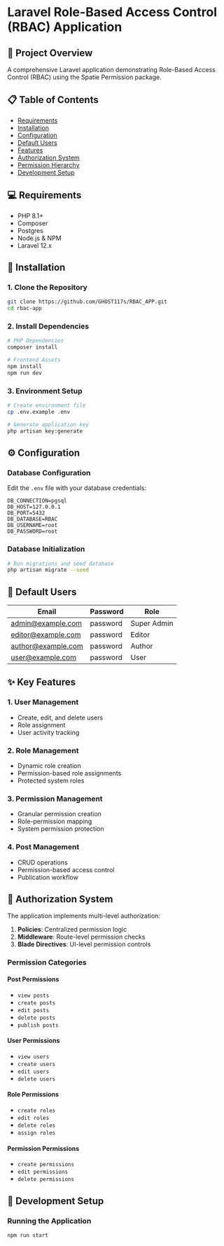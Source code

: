 # Laravel Role-Based Access Control (RBAC) Application

## 🚀 Project Overview

A comprehensive Laravel application demonstrating Role-Based Access Control (RBAC) using the Spatie Permission package. 

## 📋 Table of Contents

- [Requirements](#-requirements)
- [Installation](#-installation)
- [Configuration](#-configuration)
- [Default Users](#-default-users)
- [Features](#-key-features)
- [Authorization System](#-authorization-system)
- [Permission Hierarchy](#-permission-hierarchy)
- [Development Setup](#-development-setup)


## 💻 Requirements

- PHP 8.1+
- Composer
- Postgres
- Node.js & NPM
- Laravel 12.x

## 🔧 Installation

### 1. Clone the Repository
```bash
git clone https://github.com/GHOST117s/RBAC_APP.git
cd rbac-app
```

### 2. Install Dependencies
```bash
# PHP Dependencies
composer install

# Frontend Assets
npm install
npm run dev
```

### 3. Environment Setup
```bash
# Create environment file
cp .env.example .env

# Generate application key
php artisan key:generate
```

## ⚙️ Configuration

### Database Configuration
Edit the `.env` file with your database credentials:
```env
DB_CONNECTION=pgsql
DB_HOST=127.0.0.1
DB_PORT=5432
DB_DATABASE=RBAC
DB_USERNAME=root
DB_PASSWORD=root
```

### Database Initialization
```bash
# Run migrations and seed database
php artisan migrate --seed
```

## 👥 Default Users

| Email | Password | Role |
|-------|----------|------|
| admin@example.com | password | Super Admin |
| editor@example.com | password | Editor |
| author@example.com | password | Author |
| user@example.com | password | User |

## ✨ Key Features

### 1. User Management
- Create, edit, and delete users
- Role assignment
- User activity tracking

### 2. Role Management
- Dynamic role creation
- Permission-based role assignments
- Protected system roles

### 3. Permission Management
- Granular permission creation
- Role-permission mapping
- System permission protection

### 4. Post Management
- CRUD operations
- Permission-based access control
- Publication workflow

## 🔐 Authorization System

The application implements multi-level authorization:

1. **Policies**: Centralized permission logic
2. **Middleware**: Route-level permission checks
3. **Blade Directives**: UI-level permission controls

### Permission Categories

#### Post Permissions
- `view posts`
- `create posts`
- `edit posts`
- `delete posts`
- `publish posts`

#### User Permissions
- `view users`
- `create users`
- `edit users`
- `delete users`

#### Role Permissions
- `create roles`
- `edit roles`
- `delete roles`
- `assign roles`

#### Permission Permissions
- `create permissions`
- `edit permissions`
- `delete permissions`

## 🚀 Development Setup

### Running the Application
```bash
npm run start
```


